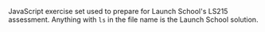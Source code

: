 JavaScript exercise set used to prepare for Launch School's LS215 assessment. Anything with `ls` in the file name is the Launch School solution.
